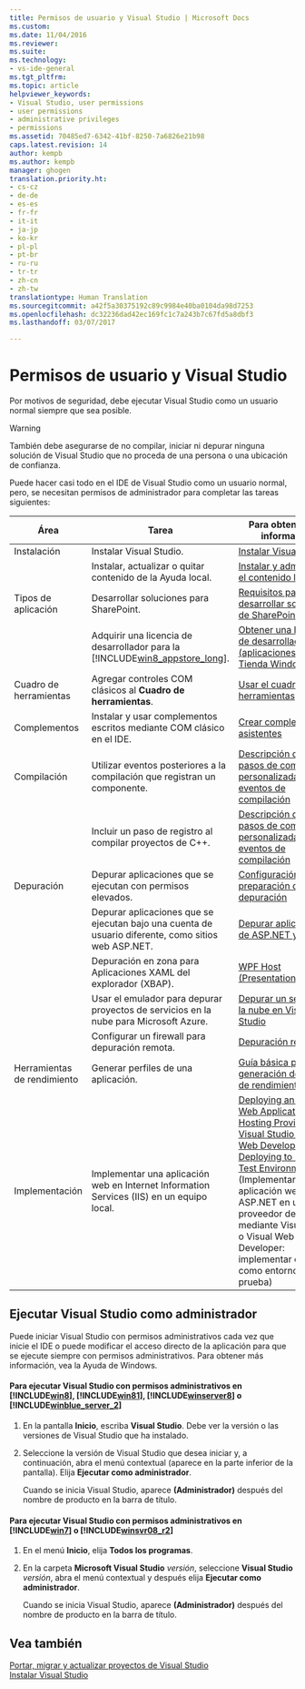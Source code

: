 ```yaml
---
title: Permisos de usuario y Visual Studio | Microsoft Docs
ms.custom: 
ms.date: 11/04/2016
ms.reviewer: 
ms.suite: 
ms.technology:
- vs-ide-general
ms.tgt_pltfrm: 
ms.topic: article
helpviewer_keywords:
- Visual Studio, user permissions
- user permissions
- administrative privileges
- permissions
ms.assetid: 70485ed7-6342-41bf-8250-7a6826e21b98
caps.latest.revision: 14
author: kempb
ms.author: kempb
manager: ghogen
translation.priority.ht:
- cs-cz
- de-de
- es-es
- fr-fr
- it-it
- ja-jp
- ko-kr
- pl-pl
- pt-br
- ru-ru
- tr-tr
- zh-cn
- zh-tw
translationtype: Human Translation
ms.sourcegitcommit: a42f5a30375192c89c9984e40ba0104da98d7253
ms.openlocfilehash: dc32236dad42ec169fc1c7a243b7c67fd5a8dbf3
ms.lasthandoff: 03/07/2017

---
```

# <a name="user-permissions-and-visual-studio"></a>Permisos de usuario y Visual Studio
Por motivos de seguridad, debe ejecutar Visual Studio como un usuario normal siempre que sea posible.  

> [!WARNING]
>  También debe asegurarse de no compilar, iniciar ni depurar ninguna solución de Visual Studio que no proceda de una persona o una ubicación de confianza.  

 Puede hacer casi todo en el IDE de Visual Studio como un usuario normal, pero, se necesitan permisos de administrador para completar las tareas siguientes:  

|Área|Tarea|Para obtener más información|  
|----------|----------|--------------------------|  
|Instalación|Instalar Visual Studio.|[Instalar Visual Studio](../install/install-visual-studio.md)|  
||Instalar, actualizar o quitar contenido de la Ayuda local.|[Instalar y administrar el contenido local](../ide/install-and-manage-local-content.md)|  
|Tipos de aplicación|Desarrollar soluciones para SharePoint.|[Requisitos para desarrollar soluciones de SharePoint](/office-dev/office-dev/requirements-for-developing-sharepoint-solutions)|  
||Adquirir una licencia de desarrollador para la [!INCLUDE[win8_appstore_long](../debugger/includes/win8_appstore_long_md.md)].|[Obtener una licencia de desarrollador (aplicaciones de la Tienda Windows)](http://go.microsoft.com/fwlink/?LinkID=241313)|  
|Cuadro de herramientas|Agregar controles COM clásicos al **Cuadro de herramientas**.|[Usar el cuadro de herramientas](../ide/using-the-toolbox.md)|  
|Complementos|Instalar y usar complementos escritos mediante COM clásico en el IDE.|[Crear complementos y asistentes](http://msdn.microsoft.com/Library/c5a47c21-6668-4de3-898d-afa969317e73)|  
|Compilación|Utilizar eventos posteriores a la compilación que registran un componente.|[Descripción de los pasos de compilación personalizada y los eventos de compilación](/visual-cpp/ide/understanding-custom-build-steps-and-build-events)|  
||Incluir un paso de registro al compilar proyectos de C++.|[Descripción de los pasos de compilación personalizada y los eventos de compilación](/visual-cpp/ide/understanding-custom-build-steps-and-build-events)|  
|Depuración|Depurar aplicaciones que se ejecutan con permisos elevados.|[Configuración y preparación de la depuración](../debugger/debugger-settings-and-preparation.md)|  
||Depurar aplicaciones que se ejecutan bajo una cuenta de usuario diferente, como sitios web ASP.NET.|[Depurar aplicaciones de ASP.NET y AJAX](../debugger/debugging-aspnet-and-ajax-applications.md)|  
||Depuración en zona para Aplicaciones XAML del explorador (XBAP).|[WPF Host (PresentationHost.exe)](http://msdn.microsoft.com/Library/3215bfa1-722c-4ac8-a7c5-bdd02d30afbd)|  
||Usar el emulador para depurar proyectos de servicios en la nube para Microsoft Azure.|[Depurar un servicio en la nube en Visual Studio](http://go.microsoft.com/fwlink/?LinkId=266725)|  
||Configurar un firewall para depuración remota.|[Depuración remota](../debugger/remote-debugging.md)|  
|Herramientas de rendimiento|Generar perfiles de una aplicación.|[Guía básica para la generación de perfiles de rendimiento](../profiling/beginners-guide-to-performance-profiling.md)|  
|Implementación|Implementar una aplicación web en Internet Information Services (IIS) en un equipo local.|[Deploying an ASP.NET Web Application to a Hosting Provider using Visual Studio or Visual Web Developer: Deploying to IIS as a Test Environment](http://go.microsoft.com/fwlink/?LinkId=266478) (Implementar una aplicación web ASP.NET en un proveedor de host mediante Visual Studio o Visual Web Developer: implementar en IIS como entorno de prueba)|

## <a name="running-visual-studio-as-an-administrator"></a>Ejecutar Visual Studio como administrador  
 Puede iniciar Visual Studio con permisos administrativos cada vez que inicie el IDE o puede modificar el acceso directo de la aplicación para que se ejecute siempre con permisos administrativos. Para obtener más información, vea la Ayuda de Windows.  

#### <a name="to-run-visual-studio-with-administrative-permissions-on-includewin8debuggerincludeswin8mdmd-includewin81debuggerincludeswin81mdmd-includewinserver8debuggerincludeswinserver8mdmd-or-includewinblueserver2ideincludeswinblueserver2mdmd"></a>Para ejecutar Visual Studio con permisos administrativos en [!INCLUDE[win8](../debugger/includes/win8_md.md)], [!INCLUDE[win81](../debugger/includes/win81_md.md)], [!INCLUDE[winserver8](../debugger/includes/winserver8_md.md)] o [!INCLUDE[winblue_server_2](../ide/includes/winblue_server_2_md.md)]  

1.  En la pantalla **Inicio**, escriba **Visual Studio**. Debe ver la versión o las versiones de Visual Studio que ha instalado.  

2.  Seleccione la versión de Visual Studio que desea iniciar y, a continuación, abra el menú contextual (aparece en la parte inferior de la pantalla). Elija **Ejecutar como administrador**.  

     Cuando se inicia Visual Studio, aparece **(Administrador)** después del nombre de producto en la barra de título.  

#### <a name="to-run-visual-studio-with-administrative-permissions-on-includewin7debuggerincludeswin7mdmd-or-includewinsvr08r2debuggerincludeswinsvr08r2mdmd"></a>Para ejecutar Visual Studio con permisos administrativos en [!INCLUDE[win7](../debugger/includes/win7_md.md)] o [!INCLUDE[winsvr08_r2](../debugger/includes/winsvr08_r2_md.md)]  

1.  En el menú **Inicio**, elija **Todos los programas**.  

2.  En la carpeta **Microsoft Visual Studio** *versión*, seleccione **Visual Studio** *versión*, abra el menú contextual y después elija **Ejecutar como administrador**.  

     Cuando se inicia Visual Studio, aparece **(Administrador)** después del nombre de producto en la barra de título.  

## <a name="see-also"></a>Vea también  
 [Portar, migrar y actualizar proyectos de Visual Studio](../porting/port-migrate-and-upgrade-visual-studio-projects.md)   
 [Instalar Visual Studio](../install/install-visual-studio.md)

